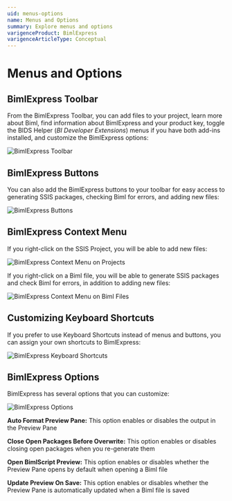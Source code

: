 ```yaml
---
uid: menus-options
name: Menus and Options
summary: Explore menus and options
varigenceProduct: BimlExpress
varigenceArticleType: Conceptual
---
```

# Menus and Options

## BimlExpress Toolbar

From the BimlExpress Toolbar, you can add files to your project, learn more about Biml, find information about BimlExpress and your product key, toggle the BIDS Helper (*BI Developer Extensions*) menus if you have both add-ins installed, and customize the BimlExpress options:

![BimlExpress Toolbar](../images/bimlexpress-menu-toolbar.png "BimlExpress Toolbar")

## BimlExpress Buttons

You can also add the BimlExpress buttons to your toolbar for easy access to generating SSIS packages, checking Biml for errors, and adding new files:

![BimlExpress Buttons](../images/bimlexpress-menu-buttons.png "BimlExpress Buttons")

## BimlExpress Context Menu

If you right-click on the SSIS Project, you will be able to add new files:

![BimlExpress Context Menu on Projects](../images/bimlexpress-menu-context-project.png "BimlExpress Context Menu on Projects")

If you right-click on a Biml file, you will be able to generate SSIS packages and check Biml for errors, in addition to adding new files:

![BimlExpress Context Menu on Biml Files](../images/bimlexpress-menu-context-file.png "BimlExpress Context Menu on Biml Files")

## Customizing Keyboard Shortcuts

If you prefer to use Keyboard Shortcuts instead of menus and buttons, you can assign your own shortcuts to BimlExpress:

![BimlExpress Keyboard Shortcuts](../images/bimlexpress-keyboard-shortcuts.png "BimlExpress Keyboard SHortcuts")

## BimlExpress Options

BimlExpress has several options that you can customize:

![BimlExpress Options](../images/bimlexpress-options.png "BimlExpress Options")

**Auto Format Preview Pane:** This option enables or disables the output in the Preview Pane

**Close Open Packages Before Overwrite:** This option enables or disables closing open packages when you re-generate them

**Open BimlScript Preview:** This option enables or disables whether the Preview Pane opens by default when opening a Biml file

**Update Preview On Save:** This option enables or disables whether the Preview Pane is automatically updated when a Biml file is saved